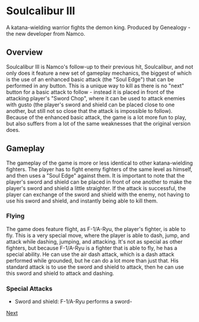 # Soulcalibur III

A katana-wielding warrior fights the demon king. Produced by Genealogy - the new developer from Namco.

## Overview

Soulcalibur III is Namco's follow-up to their previous hit, Soulcalibur, and not only does it feature a new set of gameplay mechanics, the biggest of which is the use of an enhanced basic attack (the "Soul Edge") that can be performed in any button. This is a unique way to kill as there is no "next" button for a basic attack to follow - instead it is placed in front of the attacking player's "Sword Chop", where it can be used to attack enemies with gusto (the player's sword and shield can be placed close to one another, but still not so close that the attack is impossible to follow). Because of the enhanced basic attack, the game is a lot more fun to play, but also suffers from a lot of the same weaknesses that the original version does.

## Gameplay

The gameplay of the game is more or less identical to other katana-wielding fighters. The player has to fight enemy fighters of the same level as himself, and then uses a "Soul Edge" against them. It is important to note that the player's sword and shield can be placed in front of one another to make the player's sword and shield a little straighter. If the attack is successful, the player can exchange of the sword and shield with the enemy, not having to use his sword and shield, and instantly being able to kill them.

### Flying

The game does feature flight, as F-1/A-Ryu, the player's fighter, is able to fly. This is a very special move, where the player is able to dash, jump, and attack while dashing, jumping, and attacking. It's not as special as other fighters, but because F-1/A-Ryu is a fighter that is able to fly, he has a special ability. He can use the air dash attack, which is a dash attack performed while grounded, but he can do a lot more than just that. His standard attack is to use the sword and shield to attack, then he can use this sword and shield to attack and dashing.

### Special Attacks

*   Sword and shield: F-1/A-Ryu performs a sword-

[Next](483.md)